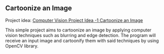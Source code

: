 ## Cartoonize an Image

Project idea: [Computer Vision Project Idea -1 Cartoonize an Image](https://www.projectpro.io/article/computer-vision-projects/437)

This simple project aims to cartoonize an image by applying computer vision techniques such as blurring and edge detection. The program will receive an input image and cartoonify them with said techniques by using OpenCV library. 

